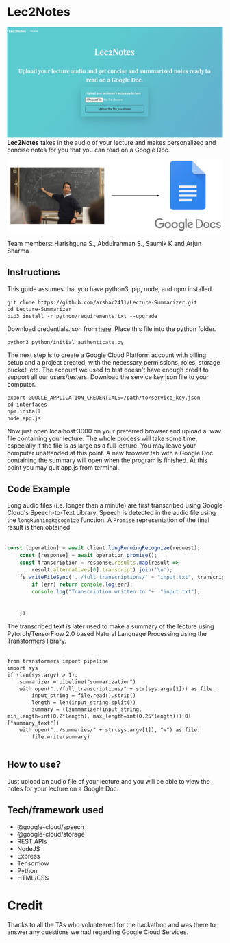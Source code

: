 # Lec2Notes
![Image of Website](/readmepic.png)
**Lec2Notes** takes in the audio of your lecture and makes personalized and concise notes for you that you can read on a Google Doc. 

![Image of TheThing](/process.png)

Team members: Harishguna S., Abdulrahman S., Saumik K and Arjun Sharma

## Instructions
This guide assumes that you have python3, pip, node, and npm installed.
```shell
git clone https://github.com/arshar2411/Lecture-Summarizer.git
cd Lecture-Summarizer
pip3 install -r python/requirements.txt --upgrade
```
Download credentials.json from [here](https://developers.google.com/docs/api/quickstart/python). Place this file into the python folder. 
```shell
python3 python/initial_authenticate.py
```
The next step is to create a Google Cloud Platform account with billing setup and a project created, with the necessary permissions, roles, storage bucket, etc. The account we used to test doesn't have enough credit to support all our users/testers. Download the service key json file to your computer.
```shell
export GOOGLE_APPLICATION_CREDENTIALS=/path/to/service_key.json
cd interfaces
npm install
node app.js
```
Now just open localhost:3000 on your preferred browser and upload a .wav file containing your lecture. The whole process will take some time, especially if the file is as large as a full lecture. You may leave your computer unattended at this point. A new browser tab with a Google Doc containing the summary will open when the program is finished. At this point you may quit app.js from terminal.



## Code Example
Long audio files (i.e. longer than a minute) are first transcribed using Google Cloud's Speech-to-Text Library. 
Speech is detected in the audio file using the `longRunningRecognize` function. A `Promise` representation of the final result is then obtained. 
```javascript

const [operation] = await client.longRunningRecognize(request);
    const [response] = await operation.promise();
    const transcription = response.results.map(result =>
        result.alternatives[0].transcript).join('\n');
    fs.writeFileSync('../full_transcriptions/' + "input.txt", transcription, 'ascii', function (err) {
        if (err) return console.log(err);
        console.log("Transcription written to "+  "input.txt");


    });
```
The transcribed text is later used to make a summary of the lecture using Pytorch/TensorFlow 2.0 based Natural Language Processing using the Transformers library. 
```python3

from transformers import pipeline
import sys
if (len(sys.argv) > 1):
    summarizer = pipeline("summarization")
    with open("../full_transcriptions/" + str(sys.argv[1])) as file:
        input_string = file.read().strip()
        length = len(input_string.split())
        summary = ((summarizer(input_string, min_length=int(0.2*length), max_length=int(0.25*length)))[0]["summary_text"])
    with open("../summaries/" + str(sys.argv[1]), "w") as file:
        file.write(summary)


```

## How to use?
Just upload an audio file of your lecture and you will be able to view the notes for your lecture on a Google Doc. 

## Tech/framework used
* @google-cloud/speech
* @google-cloud/storage 
* REST APIs
* NodeJS 
* Express
* Tensorflow 
* Python
* HTML/CSS

# Credit
Thanks to all the TAs who volunteered for the hackathon and was there to answer any questions we had regarding Google Cloud Services. 
